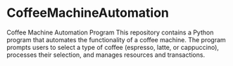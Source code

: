 # CoffeeMachineAutomation
Coffee Machine Automation Program  This repository contains a Python program that automates the functionality of a coffee machine. The program prompts users to select a type of coffee (espresso, latte, or cappuccino), processes their selection, and manages resources and transactions.
